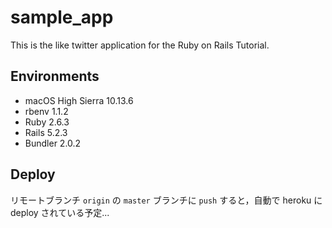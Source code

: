# sample_app

This is the like twitter application for the Ruby on Rails Tutorial.

## Environments

- macOS High Sierra 10.13.6
- rbenv 1.1.2
- Ruby 2.6.3
- Rails 5.2.3
- Bundler 2.0.2

## Deploy

リモートブランチ `origin` の `master` ブランチに `push` すると，自動で heroku に deploy されている予定...
